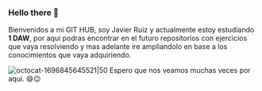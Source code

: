 ### Hello there 👋

Bienvenidos a mi GIT HUB, soy Javier Ruiz y actualmente estoy estudiando **1 DAW**, por aqui podras encontrar en el futuro repositorios con ejercicios que vaya resolviendo y mas adelante ire ampliandolo en base a los conocimientos que vaya adquiriendo.

![octocat-1696845645521|50](https://github.com/javi97ruiz/javi97ruiz/assets/146001480/94af2f3a-ef62-41fa-bd42-3f6aaaa036d5)
Espero que nos veamos muchas veces por aqui. 😄😉
